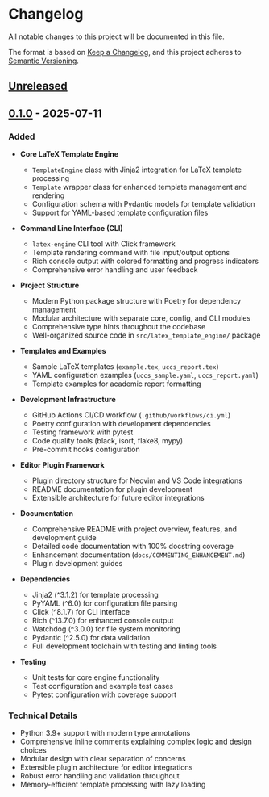 # Changelog

All notable changes to this project will be documented in this file.

The format is based on [Keep a Changelog](https://keepachangelog.com/en/1.0.0/),
and this project adheres to [Semantic Versioning](https://semver.org/spec/v2.0.0.html).

## [Unreleased]

## [0.1.0] - 2025-07-11

### Added
- **Core LaTeX Template Engine**
  - `TemplateEngine` class with Jinja2 integration for LaTeX template processing
  - `Template` wrapper class for enhanced template management and rendering
  - Configuration schema with Pydantic models for template validation
  - Support for YAML-based template configuration files

- **Command Line Interface (CLI)**
  - `latex-engine` CLI tool with Click framework
  - Template rendering command with file input/output options
  - Rich console output with colored formatting and progress indicators
  - Comprehensive error handling and user feedback

- **Project Structure**
  - Modern Python package structure with Poetry for dependency management
  - Modular architecture with separate core, config, and CLI modules
  - Comprehensive type hints throughout the codebase
  - Well-organized source code in `src/latex_template_engine/` package

- **Templates and Examples**
  - Sample LaTeX templates (`example.tex`, `uccs_report.tex`)
  - YAML configuration examples (`uccs_sample.yaml`, `uccs_report.yaml`)
  - Template examples for academic report formatting

- **Development Infrastructure**
  - GitHub Actions CI/CD workflow (`.github/workflows/ci.yml`)
  - Poetry configuration with development dependencies
  - Testing framework with pytest
  - Code quality tools (black, isort, flake8, mypy)
  - Pre-commit hooks configuration

- **Editor Plugin Framework**
  - Plugin directory structure for Neovim and VS Code integrations
  - README documentation for plugin development
  - Extensible architecture for future editor integrations

- **Documentation**
  - Comprehensive README with project overview, features, and development guide
  - Detailed code documentation with 100% docstring coverage
  - Enhancement documentation (`docs/COMMENTING_ENHANCEMENT.md`)
  - Plugin development guides

- **Dependencies**
  - Jinja2 (^3.1.2) for template processing
  - PyYAML (^6.0) for configuration file parsing
  - Click (^8.1.7) for CLI interface
  - Rich (^13.7.0) for enhanced console output
  - Watchdog (^3.0.0) for file system monitoring
  - Pydantic (^2.5.0) for data validation
  - Full development toolchain with testing and linting tools

- **Testing**
  - Unit tests for core engine functionality
  - Test configuration and example test cases
  - Pytest configuration with coverage support

### Technical Details
- Python 3.9+ support with modern type annotations
- Comprehensive inline comments explaining complex logic and design choices
- Modular design with clear separation of concerns
- Extensible plugin architecture for editor integrations
- Robust error handling and validation throughout
- Memory-efficient template processing with lazy loading

[Unreleased]: https://github.com/ddunnock/latex-template-engine/compare/v0.1.0...HEAD
[0.1.0]: https://github.com/ddunnock/latex-template-engine/releases/tag/v0.1.0
